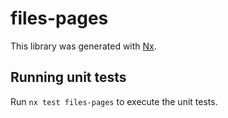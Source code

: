 # files-pages

This library was generated with [Nx](https://nx.dev).

## Running unit tests

Run `nx test files-pages` to execute the unit tests.
